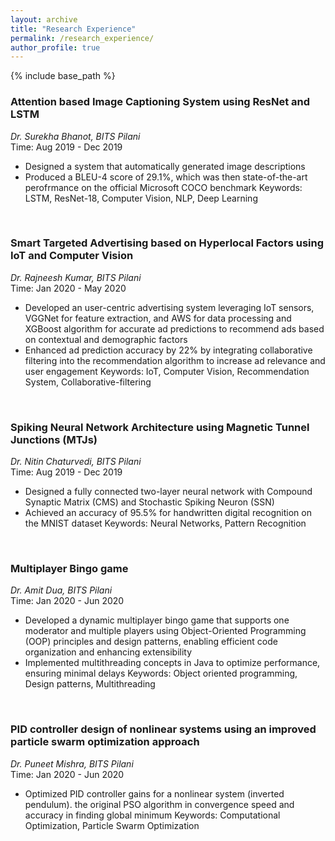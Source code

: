 ```yaml
---
layout: archive
title: "Research Experience"
permalink: /research_experience/
author_profile: true
---
```



{% include base_path %}

<!--
{% for post in site.work_experience reversed %}
  {% include archive-single.html %}
{% endfor %}
-->

### Attention based Image Captioning System using ResNet and LSTM
*Dr. Surekha Bhanot, BITS Pilani* <br/>
Time: Aug 2019 - Dec 2019 
* Designed a system that automatically generated image descriptions
* Produced a BLEU-4 score of 29.1%, which was then state-of-the-art perofrmance on the official Microsoft COCO benchmark
Keywords: LSTM, ResNet-18, Computer Vision, NLP, Deep Learning
<br/>

### Smart Targeted Advertising based on Hyperlocal Factors using IoT and Computer Vision
*Dr. Rajneesh Kumar, BITS Pilani* <br/>
Time: Jan 2020 - May 2020 <br/>
* Developed an user-centric advertising system leveraging IoT sensors, VGGNet for feature extraction, and AWS for data processing and XGBoost algorithm for accurate ad predictions to recommend ads based on contextual and demographic factors 
* Enhanced ad prediction accuracy by 22% by integrating collaborative filtering into the recommendation algorithm to increase ad relevance and user engagement 
Keywords: IoT, Computer Vision, Recommendation System, Collaborative-filtering
<br/>

### Spiking Neural Network Architecture using Magnetic Tunnel Junctions (MTJs)
*Dr. Nitin Chaturvedi, BITS Pilani* <br/>
Time: Aug 2019 - Dec 2019 <br/>
* Designed a fully connected two-layer neural network with Compound Synaptic Matrix (CMS) and Stochastic Spiking Neuron (SSN)
* Achieved an accuracy of 95.5% for handwritten digital recognition on the MNIST dataset
Keywords: Neural Networks, Pattern Recognition
<br/>

### Multiplayer Bingo game
*Dr. Amit Dua, BITS Pilani* <br/>
Time: Jan 2020 - Jun 2020 <br/>
* Developed a dynamic multiplayer bingo game that supports one moderator and multiple players using Object-Oriented Programming (OOP) principles and design patterns, enabling efficient code organization and enhancing extensibility
* Implemented multithreading concepts in Java to optimize performance, ensuring minimal delays
Keywords: Object oriented programming, Design patterns, Multithreading
<br/>

### PID controller design of nonlinear systems using an improved particle swarm optimization approach
*Dr. Puneet Mishra, BITS Pilani* <br/>
Time: Jan 2020 - Jun 2020 <br/>
* Optimized PID controller gains for a nonlinear system (inverted pendulum). the original PSO algorithm in convergence speed and accuracy in finding global minimum 
Keywords: Computational Optimization, Particle Swarm Optimization
<br/>
